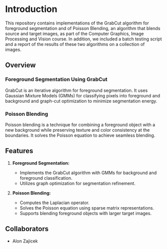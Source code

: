 # Introduction
This repository contains implementations of the GrabCut algorithm for foreground segmentation and of Poisson Blending, an algorithm that blends source and target images, as part of the Computer Graphics, Image Processing and Vision course. In addition, we included a batch testing script and a report of the results of these two algorithms on a collection of images.

## Overview
### Foreground Segmentation Using GrabCut
GrabCut is an iterative algorithm for foreground segmentation. It uses Gaussian Mixture Models (GMMs) for classifying pixels into foreground and background and graph-cut optimization to minimize segmentation energy.

### Poisson Blending
Poisson blending is a technique for combining a foreground object with a new background while preserving texture and color consistency at the boundaries. It solves the Poisson equation to achieve seamless blending.

## Features

1. **Foreground Segmentation:**
   - Implements the GrabCut algorithm with GMMs for background and foreground classification.
   - Utilizes graph optimization for segmentation refinement.

2. **Poisson Blending:**
   - Computes the Laplacian operator.
   - Solves the Poisson equation using sparse matrix representations.
   - Supports blending foreground objects with larger target images.


## Collaborators
* Alon Zajicek
